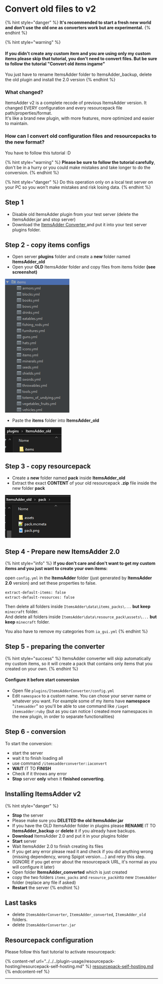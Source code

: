 # Convert old files to v2

{% hint style="danger" %}
**It's recommended to start a fresh new world and don't use the old one as converters work but are experimental.**
{% endhint %}

{% hint style="warning" %}
#### If you didn't create any custom item and you are using only my custom items please skip that tutorial, you don't need to convert files. But be sure to follow the tutorial "Convert old items ingame"

You just have to rename ItemsAdder folder to ItemsAdder\_backup, delete the old plugin and install the 2.0 version
{% endhint %}

### What changed?

ItemsAdder v2 is a complete recode of previous ItemsAdder version. It changed EVERY configuration and every resourcepack file path/properties/format.\
It's like a brand new plugin, with more features, more optimized and easier to maintain.

### How can I convert old configuration files and resourcepacks to the new format?

You have to follow this tutorial :D

{% hint style="warning" %}
**Please be sure to follow the tutorial carefully**, don't be in a hurry or you could make mistakes and take longer to do the conversion.
{% endhint %}

{% hint style="danger" %}
Do this operation only on a local test server on your PC so you won't make mistakes and risk losing data.
{% endhint %}

## Step 1

* Disable old ItemsAdder plugin from your test server (delete the ItemsAdder.jar and stop server)
* Download the [ItemsAdder Converter ](https://www.spigotmc.org/resources/itemsadder-converter.75952/)and put it into your test server plugins folder.

## Step 2 - copy items configs

* Open server **plugins** folder and create a **new** folder named **ItemsAdder\_old**
* Open your **OLD** ItemsAdder folder and copy files from items folder **(see screenshot)**

![](<../../../.gitbook/assets/image (1) (1) (1) (1) (1) (1) (1) (1) (1) (1).png>)

* Paste the **items** folder into **ItemsAdder\_old**

![](<../../../.gitbook/assets/image (4) (1) (1) (1) (1).png>)

## Step 3 - copy resourcepack

* Create a **new** folder named **pack** inside **ItemsAdder\_old**
* Extract the exact **CONTENT** of your old resourcepack **.zip** file inside the new folder **pack**

![](<../../../.gitbook/assets/image (2) (1) (1) (1) (1) (1) (1).png>)

## Step 4 - Prepare new ItemsAdder 2.0

{% hint style="info" %}
I**f you don't care and don't want to get my custom items and you just want to create your own items:**

open `config.yml` in the **ItemsAdder** folder (just generated by **ItemsAdder 2.0** version) and set these properties to false.

```
extract-default-items: false
extract-default-resources: false
```

Then delete all folders inside `ItemsAdder\data\items_packs\...` **but keep** `minecraft` folder.\
And delete all folders inside `ItemsAdder\data\resource_pack\assets\...` **but keep** `minecraft` folder.

You also have to remove my categories from `ia_gui.yml`
{% endhint %}

## Step 5 - preparing the converter

{% hint style="success" %}
ItemsAdder converter will skip automatically my custom items, so it will create a pack that contains only items that you created on your own.
{% endhint %}

#### Configure it before start conversion

* Open file `plugins/ItemsAdderConverter/config.yml`
* Edit `namespace` to a custom name. You can chose your server name or whatever you want. For example some of my items have **namespace** "`itemsadder`" so you'll be able to use command like `/iaget itemsadder:ruby` (but as you can notice I created more namespaces in the new plugin, in order to separate functionalities)

## Step 6 - conversion

To start the conversion:

* start the server
* wait it to finish loading all
* use command `/itemsadderconverter:iaconvert`
* **WAIT** IT TO **FINISH**
* Check if it throws any error
* **Stop** server **only** when it **finished converting**.

## Installing ItemsAdder v2

{% hint style="danger" %}
* **Stop** the server
* Please make sure you **DELETED the old ItemsAdder.jar**
* If you have the OLD ItemsAdder folder in plugins please **RENAME** IT TO **ItemsAdder\_backup** or **delete** it if you already have backups.
* **Download** ItemsAdder 2.0 and put it in your plugins folder
* **Start** server
* Wait ItemsAdder 2.0 to finish creating its files
* If you get any error please read it and check if you did anything wrong (missing dependency, wrong Spigot version....) and retry this step.
* (IGNORE if you get error about the resourcepack URL, it's normal as you will configure it later)
* Open folder **ItemsAdder\_converted** which is just created
* copy the two folders `items_packs` and `resource_pack`into new `ItemsAdder` folder (replace any file if asked)
* **Restart** the server
{% endhint %}

## Last tasks

* delete `ItemsAdderConverter`, `ItemsAdder_converted`, `ItemsAdder_old` folders.
* delete `ItemsAdderConverter.jar`

## Resourcepack configuration

Please follow this fast tutorial to activate resourcepack:

{% content-ref url="../../../plugin-usage/resourcepack-hosting/resourcepack-self-hosting.md" %}
[resourcepack-self-hosting.md](../../../plugin-usage/resourcepack-hosting/resourcepack-self-hosting.md)
{% endcontent-ref %}

***
